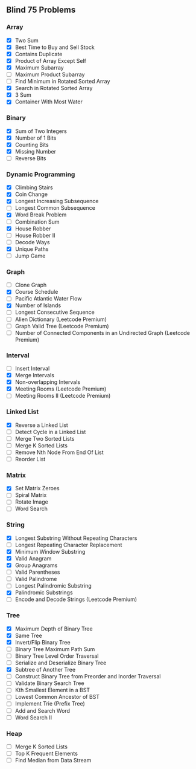 ## Blind 75 Problems

### Array
- [x] Two Sum
- [x] Best Time to Buy and Sell Stock
- [x] Contains Duplicate
- [x] Product of Array Except Self
- [x] Maximum Subarray
- [ ] Maximum Product Subarray
- [ ] Find Minimum in Rotated Sorted Array
- [x] Search in Rotated Sorted Array
- [x] 3 Sum
- [x] Container With Most Water

### Binary
- [x] Sum of Two Integers
- [x] Number of 1 Bits
- [x] Counting Bits
- [x] Missing Number
- [ ] Reverse Bits

### Dynamic Programming
- [x] Climbing Stairs
- [x] Coin Change
- [x] Longest Increasing Subsequence
- [ ] Longest Common Subsequence
- [x] Word Break Problem
- [ ] Combination Sum
- [x] House Robber
- [ ] House Robber II
- [ ] Decode Ways
- [x] Unique Paths
- [ ] Jump Game

### Graph
- [ ] Clone Graph
- [x] Course Schedule
- [ ] Pacific Atlantic Water Flow
- [x] Number of Islands
- [ ] Longest Consecutive Sequence
- [ ] Alien Dictionary (Leetcode Premium)
- [ ] Graph Valid Tree (Leetcode Premium)
- [ ] Number of Connected Components in an Undirected Graph (Leetcode Premium)

### Interval
- [ ] Insert Interval
- [x] Merge Intervals
- [x] Non-overlapping Intervals
- [x] Meeting Rooms (Leetcode Premium)
- [ ] Meeting Rooms II (Leetcode Premium)

### Linked List
- [x] Reverse a Linked List
- [ ] Detect Cycle in a Linked List
- [ ] Merge Two Sorted Lists
- [ ] Merge K Sorted Lists
- [ ] Remove Nth Node From End Of List
- [ ] Reorder List

### Matrix
- [x] Set Matrix Zeroes
- [ ] Spiral Matrix
- [ ] Rotate Image
- [ ] Word Search

### String
- [x] Longest Substring Without Repeating Characters
- [ ] Longest Repeating Character Replacement
- [x] Minimum Window Substring
- [x] Valid Anagram
- [x] Group Anagrams
- [ ] Valid Parentheses
- [ ] Valid Palindrome
- [ ] Longest Palindromic Substring
- [x] Palindromic Substrings
- [ ] Encode and Decode Strings (Leetcode Premium)

### Tree
- [x] Maximum Depth of Binary Tree
- [x] Same Tree
- [x] Invert/Flip Binary Tree
- [ ] Binary Tree Maximum Path Sum
- [ ] Binary Tree Level Order Traversal
- [ ] Serialize and Deserialize Binary Tree
- [x] Subtree of Another Tree
- [ ] Construct Binary Tree from Preorder and Inorder Traversal
- [ ] Validate Binary Search Tree
- [ ] Kth Smallest Element in a BST
- [ ] Lowest Common Ancestor of BST
- [ ] Implement Trie (Prefix Tree)
- [ ] Add and Search Word
- [ ] Word Search II

### Heap
- [ ] Merge K Sorted Lists
- [ ] Top K Frequent Elements
- [ ] Find Median from Data Stream
